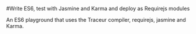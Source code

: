 #Write ES6, test with Jasmine and Karma and deploy as Requirejs modules

An ES6 playground that uses the Traceur compiler, requirejs, jasmine and Karma.
